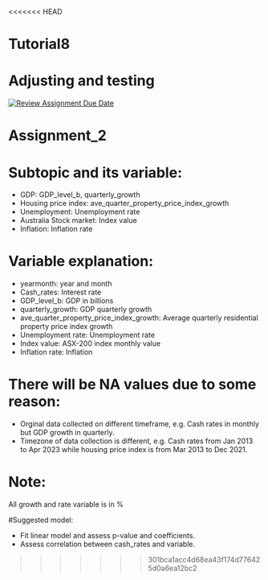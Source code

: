 <<<<<<< HEAD
# Tutorial8

Adjusting and testing
=======
[![Review Assignment Due Date](https://classroom.github.com/assets/deadline-readme-button-24ddc0f5d75046c5622901739e7c5dd533143b0c8e959d652212380cedb1ea36.svg)](https://classroom.github.com/a/MiCHE652)
# Assignment_2

# Subtopic and its variable:
- GDP: GDP_level_b, quarterly_growth
- Housing price index: ave_quarter_property_price_index_growth
- Unemployment: Unemployment rate
- Australia Stock market: Index value
- Inflation: Inflation rate

# Variable explanation: 
- yearmonth: year and month
- Cash_rates: Interest rate
- GDP_level_b: GDP in billions
- quarterly_growth: GDP quarterly growth
- ave_quarter_property_price_index_growth: Average quarterly residential property price index growth
- Unemployment rate: Unemployment rate
- Index value: ASX-200 index monthly value
- Inflation rate: Inflation

# There will be NA values due to some reason:
- Orginal data collected on different timeframe, e.g. Cash rates in monthly but GDP growth in quarterly.
- Timezone of data collection is different, e.g. Cash rates from Jan 2013 to Apr 2023 while housing price index is from Mar 2013 to Dec 2021.

# Note:
All growth and rate variable is in %

#Suggested model:
- Fit linear model and assess p-value and coefficients.
- Assess correlation between cash_rates and variable.
>>>>>>> 301bca1acc4d68ea43f174d776425d0a6ea12bc2
